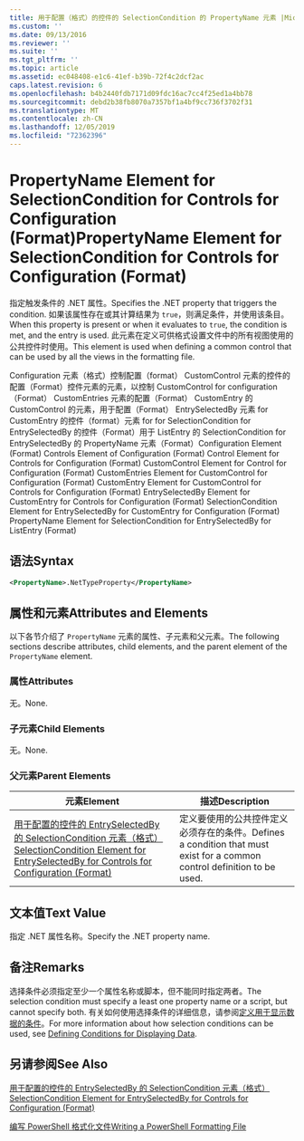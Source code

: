 ```yaml
---
title: 用于配置（格式）的控件的 SelectionCondition 的 PropertyName 元素 |Microsoft Docs
ms.custom: ''
ms.date: 09/13/2016
ms.reviewer: ''
ms.suite: ''
ms.tgt_pltfrm: ''
ms.topic: article
ms.assetid: ec048408-e1c6-41ef-b39b-72f4c2dcf2ac
caps.latest.revision: 6
ms.openlocfilehash: b4b2440fdb7171d09fdc16ac7cc4f25ed1a4bb78
ms.sourcegitcommit: debd2b38fb8070a7357bf1a4bf9cc736f3702f31
ms.translationtype: MT
ms.contentlocale: zh-CN
ms.lasthandoff: 12/05/2019
ms.locfileid: "72362396"
---
```

# <a name="propertyname-element-for-selectioncondition-for-controls-for-configuration-format"></a><span data-ttu-id="baba3-102">PropertyName Element for SelectionCondition for Controls for Configuration (Format)</span><span class="sxs-lookup"><span data-stu-id="baba3-102">PropertyName Element for SelectionCondition for Controls for Configuration (Format)</span></span>

<span data-ttu-id="baba3-103">指定触发条件的 .NET 属性。</span><span class="sxs-lookup"><span data-stu-id="baba3-103">Specifies the .NET property that triggers the condition.</span></span> <span data-ttu-id="baba3-104">如果该属性存在或其计算结果为 `true`，则满足条件，并使用该条目。</span><span class="sxs-lookup"><span data-stu-id="baba3-104">When this property is present or when it evaluates to `true`, the condition is met, and the entry is used.</span></span> <span data-ttu-id="baba3-105">此元素在定义可供格式设置文件中的所有视图使用的公共控件时使用。</span><span class="sxs-lookup"><span data-stu-id="baba3-105">This element is used when defining a common control that can be used by all the views in the formatting file.</span></span>

<span data-ttu-id="baba3-106">Configuration 元素（格式）控制配置（format） CustomControl 元素的控件的配置（Format）控件元素的元素，以控制 CustomControl for configuration （Format） CustomEntries 元素的配置（Format） CustomEntry 的 CustomControl 的元素，用于配置（Format） EntrySelectedBy 元素 for CustomEntry 的控件（format）元素 for for SelectionCondition for EntrySelectedBy 的控件（Format）用于 ListEntry 的 SelectionCondition for EntrySelectedBy 的 PropertyName 元素（Format）</span><span class="sxs-lookup"><span data-stu-id="baba3-106">Configuration Element (Format) Controls Element of Configuration (Format) Control Element for Controls for Configuration (Format) CustomControl Element for Control for Configuration (Format) CustomEntries Element for CustomControl for Configuration (Format) CustomEntry Element for CustomControl for Controls for Configuration (Format) EntrySelectedBy Element for CustomEntry for Controls for Configuration (Format) SelectionCondition Element for EntrySelectedBy for CustomEntry for Configuration (Format) PropertyName Element for SelectionCondition for EntrySelectedBy for ListEntry (Format)</span></span>

## <a name="syntax"></a><span data-ttu-id="baba3-107">语法</span><span class="sxs-lookup"><span data-stu-id="baba3-107">Syntax</span></span>

```xml
<PropertyName>.NetTypeProperty</PropertyName>
```

## <a name="attributes-and-elements"></a><span data-ttu-id="baba3-108">属性和元素</span><span class="sxs-lookup"><span data-stu-id="baba3-108">Attributes and Elements</span></span>

<span data-ttu-id="baba3-109">以下各节介绍了 `PropertyName` 元素的属性、子元素和父元素。</span><span class="sxs-lookup"><span data-stu-id="baba3-109">The following sections describe attributes, child elements, and the parent element of the `PropertyName` element.</span></span>

### <a name="attributes"></a><span data-ttu-id="baba3-110">属性</span><span class="sxs-lookup"><span data-stu-id="baba3-110">Attributes</span></span>

<span data-ttu-id="baba3-111">无。</span><span class="sxs-lookup"><span data-stu-id="baba3-111">None.</span></span>

### <a name="child-elements"></a><span data-ttu-id="baba3-112">子元素</span><span class="sxs-lookup"><span data-stu-id="baba3-112">Child Elements</span></span>

<span data-ttu-id="baba3-113">无。</span><span class="sxs-lookup"><span data-stu-id="baba3-113">None.</span></span>

### <a name="parent-elements"></a><span data-ttu-id="baba3-114">父元素</span><span class="sxs-lookup"><span data-stu-id="baba3-114">Parent Elements</span></span>

|<span data-ttu-id="baba3-115">元素</span><span class="sxs-lookup"><span data-stu-id="baba3-115">Element</span></span>|<span data-ttu-id="baba3-116">描述</span><span class="sxs-lookup"><span data-stu-id="baba3-116">Description</span></span>|
|-------------|-----------------|
|[<span data-ttu-id="baba3-117">用于配置的控件的 EntrySelectedBy 的 SelectionCondition 元素（格式）</span><span class="sxs-lookup"><span data-stu-id="baba3-117">SelectionCondition Element for EntrySelectedBy for Controls for Configuration (Format)</span></span>](./selectioncondition-element-for-entryselectedby-for-controls-for-configuration-format.md)|<span data-ttu-id="baba3-118">定义要使用的公共控件定义必须存在的条件。</span><span class="sxs-lookup"><span data-stu-id="baba3-118">Defines a condition that must exist for a common control definition to be used.</span></span>|

## <a name="text-value"></a><span data-ttu-id="baba3-119">文本值</span><span class="sxs-lookup"><span data-stu-id="baba3-119">Text Value</span></span>

<span data-ttu-id="baba3-120">指定 .NET 属性名称。</span><span class="sxs-lookup"><span data-stu-id="baba3-120">Specify the .NET property name.</span></span>

## <a name="remarks"></a><span data-ttu-id="baba3-121">备注</span><span class="sxs-lookup"><span data-stu-id="baba3-121">Remarks</span></span>

<span data-ttu-id="baba3-122">选择条件必须指定至少一个属性名称或脚本，但不能同时指定两者。</span><span class="sxs-lookup"><span data-stu-id="baba3-122">The selection condition must specify a least one property name or a script, but cannot specify both.</span></span> <span data-ttu-id="baba3-123">有关如何使用选择条件的详细信息，请参阅[定义用于显示数据的条件](./defining-conditions-for-displaying-data.md)。</span><span class="sxs-lookup"><span data-stu-id="baba3-123">For more information about how selection conditions can be used, see [Defining Conditions for Displaying Data](./defining-conditions-for-displaying-data.md).</span></span>

## <a name="see-also"></a><span data-ttu-id="baba3-124">另请参阅</span><span class="sxs-lookup"><span data-stu-id="baba3-124">See Also</span></span>

[<span data-ttu-id="baba3-125">用于配置的控件的 EntrySelectedBy 的 SelectionCondition 元素（格式）</span><span class="sxs-lookup"><span data-stu-id="baba3-125">SelectionCondition Element for EntrySelectedBy for Controls for Configuration (Format)</span></span>](./selectioncondition-element-for-entryselectedby-for-controls-for-configuration-format.md)

[<span data-ttu-id="baba3-126">编写 PowerShell 格式化文件</span><span class="sxs-lookup"><span data-stu-id="baba3-126">Writing a PowerShell Formatting File</span></span>](./writing-a-powershell-formatting-file.md)
